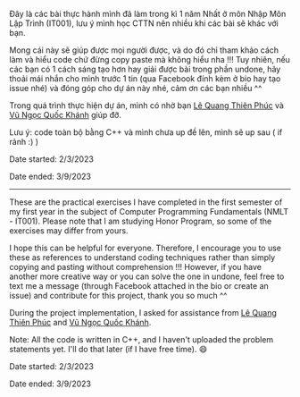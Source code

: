 
Đây là các bài thực hành mình đã làm trong kì 1 năm Nhất ở môn Nhập Môn Lập Trình (IT001), lưu ý mình học CTTN nên nhiều khi các bài sẽ khác với bạn. 


Mong cái này sẽ giúp được mọi người được, và do đó chỉ tham khảo cách làm và hiểu code chứ đừng copy paste mà không hiểu nha !!! Tuy nhiên, nếu các bạn có 1 cách sáng tạo hơn hay giải được bài trong phần undone, hãy thoải mái nhắn cho mình trước 1 tin (qua Facebook đính kèm ở bio hay tạo issue nhé) và đóng góp cho dự án này nhé, cảm ơn các bạn nhiều ^^

Trong quá trình thực hiện dự án, mình có nhờ bạn [Lê Quang Thiên Phúc](https://github.com/blundermaker) và [Vũ Ngọc Quốc Khánh](https://github.com/AnoTherK-ATK) giúp đỡ.

Lưu ý: code toàn bộ bằng C++ và mình chưa up đề lên, mình sẽ up sau ( if rảnh :) )


Date started: 2/3/2023

Date ended: 3/9/2023


--------

These are the practical exercises I have completed in the first semester of my first year in the subject of Computer Programming Fundamentals (NMLT - IT001). Please note that I am studying Honor Program, so some of the exercises may differ from yours.

I hope this can be helpful for everyone. Therefore, I encourage you to use these as references to understand coding techniques rather than simply copying and pasting without comprehension !!! However, if you have another more creative way or you can solve the one in undone, feel free to text me a message (through Facebook attached in the bio or create an issue) and contribute for this project, thank you so much ^^

During the project implementation, I asked for assistance from [Lê Quang Thiên Phúc](https://github.com/blundermaker) and [Vũ Ngọc Quốc Khánh](https://github.com/AnoTherK-ATK).

Note: All the code is written in C++, and I haven't uploaded the problem statements yet. I'll do that later (if I have free time). 😄

Date started: 2/3/2023

Date ended: 3/9/2023
